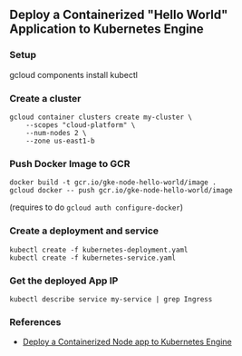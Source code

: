 ## Deploy a Containerized "Hello World" Application to Kubernetes Engine

### Setup
gcloud components install kubectl

### Create a cluster
```
gcloud container clusters create my-cluster \
    --scopes "cloud-platform" \
    --num-nodes 2 \
    --zone us-east1-b
```

### Push Docker Image to GCR
```
docker build -t gcr.io/gke-node-hello-world/image .
gcloud docker -- push gcr.io/gke-node-hello-world/image
```
(requires to do `gcloud auth configure-docker`)

### Create a deployment and service
```
kubectl create -f kubernetes-deployment.yaml
kubectl create -f kubernetes-service.yaml
```

### Get the deployed App IP
```
kubectl describe service my-service | grep Ingress
```

### References
- [Deploy a Containerized Node app to Kubernetes Engine](https://cloud.google.com/nodejs/docs/tutorials/bookshelf-on-kubernetes-engine)
